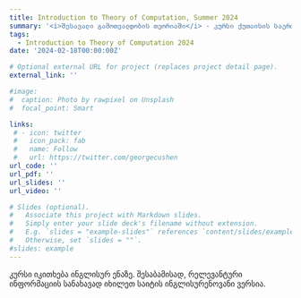 ```yaml
---
title: Introduction to Theory of Computation, Summer 2024
summary: '<i>შესავალი გამოთვალდობის თეორიაში</i> - კურსი ქუთაისის საერთაშორისო უნივერსიტეტში.'
tags:
  - Introduction to Theory of Computation 2024
date: '2024-02-18T00:00:00Z'

# Optional external URL for project (replaces project detail page).
external_link: ''

#image:
#  caption: Photo by rawpixel on Unsplash
#  focal_point: Smart

links:
 # - icon: twitter
 #   icon_pack: fab
 #   name: Follow
 #   url: https://twitter.com/georgecushen
url_code: ''
url_pdf: ''
url_slides: ''
url_video: ''

# Slides (optional).
#   Associate this project with Markdown slides.
#   Simply enter your slide deck's filename without extension.
#   E.g. `slides = "example-slides"` references `content/slides/example-slides.md`.
#   Otherwise, set `slides = ""`.
#slides: example
---
```

კურსი იკითხება ინგლისურ ენაზე. შესაბამისად, რელევანტური ინფორმაციის სანახავად იხილეთ საიტის ინგლისურენოვანი ვერსია.